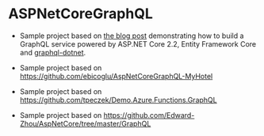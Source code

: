 # ASPNetCoreGraphQL
- Sample project based on <a href="https://fullstackmark.com/post/17/building-a-graphql-api-with-aspnet-core-2-and-entity-framework-core">the blog post</a> demonstrating how to build a GraphQL service powered by ASP.NET Core 2.2, Entity Framework Core and <a href="https://github.com/graphql-dotnet/graphql-dotnet" target="_blank">graphql-dotnet</a>.

- Sample project based on https://github.com/ebicoglu/AspNetCoreGraphQL-MyHotel

- Sample project based on https://github.com/tpeczek/Demo.Azure.Functions.GraphQL

- Sample project based on https://github.com/Edward-Zhou/AspNetCore/tree/master/GraphQL